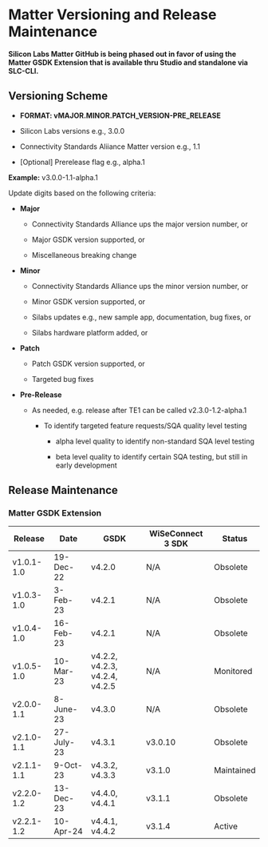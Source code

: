 # Matter Versioning and Release Maintenance

**Silicon Labs Matter GitHub is being phased out in favor of using the Matter GSDK Extension that is available thru Studio and standalone via SLC-CLI.**

## Versioning Scheme

- **FORMAT: vMAJOR.MINOR.PATCH\_VERSION-PRE\_RELEASE**

- Silicon Labs versions e.g., 3.0.0

- Connectivity Standards Aliiance Matter version e.g., 1.1

- [Optional] Prerelease flag e.g., alpha.1

**Example:** v3.0.0-1.1-alpha.1

Update digits based on the following criteria:

- **Major**

  - Connectivity Standards Alliance ups the major version number, or

  - Major GSDK version supported, or

  - Miscellaneous breaking change

- **Minor**

  - Connectivity Standards Alliance ups the minor version number, or

  - Minor GSDK version supported, or

  - Silabs updates e.g., new sample app, documentation, bug fixes, or

  - Silabs hardware platform added, or

- **Patch**

  - Patch GSDK version supported, or

  - Targeted bug fixes

- **Pre-Release**

  - As needed, e.g. release after TE1 can be called v2.3.0-1.2-alpha.1

    - To identify targeted feature requests/SQA quality level testing

      - alpha level quality to identify non-standard SQA level testing

      - beta level quality to identify certain SQA testing, but still in early development


## Release Maintenance

### Matter GSDK Extension

| **Release** | **Date** | **GSDK** | **WiSeConnect 3 SDK** | **Status** |
|-------------|----------|----------|----------|----------|
| v1.0.1-1.0 | 19-Dec-22  | v4.2.0 |  N/A | Obsolete | 
| v1.0.3-1.0 | 3-Feb-23   | v4.2.1 |  N/A | Obsolete |
| v1.0.4-1.0 | 16-Feb-23  | v4.2.1 |  N/A | Obsolete |
| v1.0.5-1.0 | 10-Mar-23  | v4.2.2, v4.2.3, v4.2.4, v4.2.5 | N/A | Monitored |
| v2.0.0-1.1 | 8-June-23  | v4.3.0 | N/A | Obsolete |
| v2.1.0-1.1 | 27-July-23 | v4.3.1 | v3.0.10 | Obsolete |
| v2.1.1-1.1 | 9-Oct-23   | v4.3.2, v4.3.3 | v3.1.0 | Maintained |
| v2.2.0-1.2 | 13-Dec-23  | v4.4.0, v4.4.1 | v3.1.1 | Obsolete |
| v2.2.1-1.2 | 10-Apr-24  | v4.4.1, v4.4.2 | v3.1.4 | Active |

